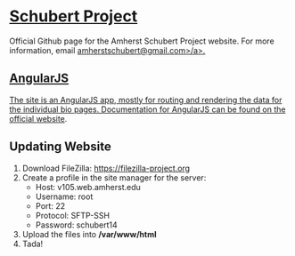 <h1><a href="schubert.music.amherst.edu" target="_blank">Schubert Project</a></h1>

<p>Official Github page for the Amherst Schubert Project website. For more information, email <a href="mailto:amherstschubert@gmail.com" target="_blank">amherstschubert@gmail.com>/a>.

<h2>AngularJS</h2>
<p>The site is an AngularJS app, mostly for routing and rendering the data for the individual bio pages. Documentation for AngularJS can be found on the official <a href="https://angularjs.org/" target="_blank">website</a>.</p>

<h2>Updating Website</h2>
<ol>
  <li>Download FileZilla: <a href="https://filezilla-project.org" target="_blank">https://filezilla-project.org</a></li>
  <li>Create a profile in the site manager for the server:
    <ul>
      <li>Host: v105.web.amherst.edu</li>
      <li>Username: root</li>
      <li>Port: 22</li>
      <li>Protocol: SFTP-SSH</li>
      <li>Password: schubert14</li>
    </ul>
  </li>
  <li>Upload the files into <strong>/var/www/html</strong>
  <li>Tada!</li>
</ol>
